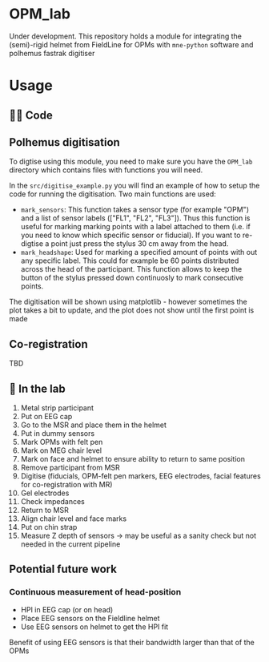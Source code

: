 # OPM_lab
Under development. This repository holds a module for integrating the (semi)-rigid helmet from FieldLine for OPMs with `mne-python` software and polhemus fastrak digitiser


# Usage

## 👩‍💻 Code
## Polhemus digitisation
To digtise using this module, you need to make sure you have the `OPM_lab` directory which contains files with functions you will need.

In the `src/digitise_example.py` you will find an example of how to setup the code for running the digitisation. Two main functions are used:
- `mark_sensors`: This function takes a sensor type (for example "OPM") and a list of sensor labels (["FL1", "FL2", "FL3"]). Thus this function is useful for marking marking points with a label attached to them (i.e. if you need to know which specific sensor or fiducial). If you want to re-digtise a point just press the stylus 30 cm away from the head. 
- `mark_headshape`: Used for marking a specified amount of points with out any specific label. This could for example be 60 points distributed across the head of the participant. This function allows to keep the button of the stylus pressed down continuosly to mark consecutive points. 

The digitisation will be shown using matplotlib - however sometimes the plot takes a bit to update, and the plot does not show until the first point is made


## Co-registration
TBD

## 🥼 In the lab
1. Metal strip participant
2. Put on EEG cap
3. Go to the MSR and place them in the helmet
4. Put in dummy sensors
5. Mark OPMs with felt pen
6. Mark on MEG chair level
7. Mark on face and helmet to ensure ability to return to same position
8. Remove participant from MSR
9. Digitise (fiducials, OPM-felt pen markers, EEG electrodes, facial features for co-registration with MR)
10. Gel electrodes
11. Check impedances
12. Return to MSR
13. Align chair level and face marks 
14. Put on chin strap
15. Measure Z depth of sensors -> may be useful as a sanity check but not needed in the current pipeline




## Potential future work
### Continuous measurement of head-position 
* HPI in EEG cap (or on head)
* Place EEG sensors on the Fieldline helmet 
* Use EEG sensors on helmet to get the HPI fit

Benefit of using EEG sensors is that their bandwidth larger than that of the OPMs
